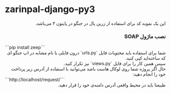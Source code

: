 # zarinpal-django-py3
<div dir="rtl">
    این یک نمونه کد برای استفاده از زرین پال در جنگو در پایتون ۳ می‌باشد.
</div>
<h3 dir="rtl">نصب ماژول SOAP</h3>
```pip install zeep```

<div dir="rtl">
    شما برای استفاده باید محتویات فایل `urls.py` درون فایلی با نام مشابه در اپ جنگو ای که ساخته‌اید کپی کنید.<br />
    سپس همین کار را برای فایل `views.py` نیز تکرار کنید.<br />
    حال اگر پروژه شما روی لوکال هاست باشد می‌توانید با استفاده از آدرس زیر پرداخت خود را انجام دهید:
</div>
```http://localhost/request/```

<div dir="rtl">
    طبیعتا باید در محیط واقعی آدرس دامنه‌ی خود را قرار دهید.
</div>